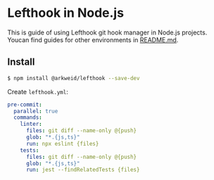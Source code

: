 # Lefthook in Node.js

This is guide of using Lefthook git hook manager in Node.js projects. Youcan find guides for other environments in [README.md](./README.md).

## Install

```bash
$ npm install @arkweid/lefthook --save-dev
```

Create `lefthook.yml`:

```yml
pre-commit:
  parallel: true
  commands:
    linter:
      files: git diff --name-only @{push}
      glob: "*.{js,ts}"
      run: npx eslint {files}
    tests:
      files: git diff --name-only @{push}
      glob: "*.{js,ts}"
      run: jest --findRelatedTests {files}
```
